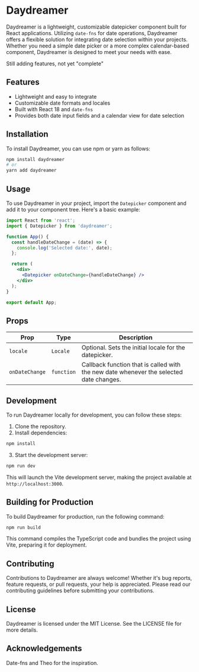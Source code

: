 # Daydreamer

Daydreamer is a lightweight, customizable datepicker component built for React applications. Utilizing `date-fns` for date operations, Daydreamer offers a flexible solution for integrating date selection within your projects. Whether you need a simple date picker or a more complex calendar-based component, Daydreamer is designed to meet your needs with ease.

Still adding features, not yet "complete"

## Features

- Lightweight and easy to integrate
- Customizable date formats and locales
- Built with React 18 and `date-fns`
- Provides both date input fields and a calendar view for date selection

## Installation

To install Daydreamer, you can use npm or yarn as follows:

```bash
npm install daydreamer
# or
yarn add daydreamer
```

## Usage

To use Daydreamer in your project, import the `Datepicker` component and add it to your component tree. Here's a basic example:

```jsx
import React from 'react';
import { Datepicker } from 'daydreamer';

function App() {
  const handleDateChange = (date) => {
    console.log('Selected date:', date);
  };

  return (
    <div>
      <Datepicker onDateChange={handleDateChange} />
    </div>
  );
}

export default App;
```

## Props

| Prop          | Type       | Description                                         |
|---------------|------------|-----------------------------------------------------|
| `locale`      | `Locale`   | Optional. Sets the initial locale for the datepicker. |
| `onDateChange`| `function` | Callback function that is called with the new date whenever the selected date changes. |

## Development

To run Daydreamer locally for development, you can follow these steps:

1. Clone the repository.
2. Install dependencies:

```bash
npm install
```

3. Start the development server:

```bash
npm run dev
```

This will launch the Vite development server, making the project available at `http://localhost:3000`.

## Building for Production

To build Daydreamer for production, run the following command:

```bash
npm run build
```

This command compiles the TypeScript code and bundles the project using Vite, preparing it for deployment.

## Contributing

Contributions to Daydreamer are always welcome! Whether it's bug reports, feature requests, or pull requests, your help is appreciated. Please read our contributing guidelines before submitting your contributions.

## License

Daydreamer is licensed under the MIT License. See the LICENSE file for more details.

## Acknowledgements

Date-fns and Theo for the inspiration.
